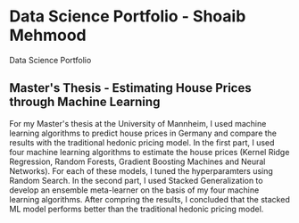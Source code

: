 # Data Science Portfolio - Shoaib Mehmood
Data Science Portfolio


## Master's Thesis - Estimating House Prices through Machine Learning
 
  For my Master's thesis at the University of Mannheim, I used machine learning algorithms to predict house prices in Germany and compare the results with the traditional hedonic pricing model. In the first part, I used four machine learning algorithms to estimate the house prices (Kernel Ridge Regression, Random Forests, Gradient Boosting Machines and Neural Networks). For each of these models, I tuned the hyperparamters using Random Search. 
  In the second part, I used Stacked Generalization to develop an ensemble meta-learner on the basis of my four machine learning algorithms. After compring the results, I concluded that the stacked ML model performs better than the traditional hedonic pricing model. 
